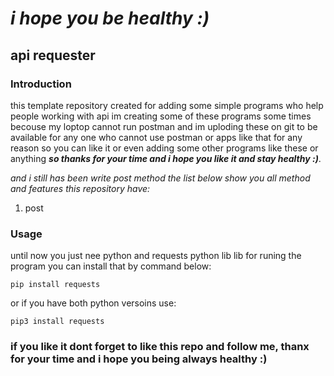 # *i hope you be healthy :)*
## api requester

### Introduction
this template repository created for adding some simple programs who help people working with api im creating some of these programs some times becouse my loptop cannot run postman and im uploding these on git to be available for any one who cannot use postman or apps like that for any reason so you can like it or even adding some other programs like these or anything _**so thanks for your time and i hope you like it and stay healthy :)**_.

_and i still has been write post method the list below show you all method and features this repository have:_
1. post

### Usage
until now you just nee python and requests python lib lib for runing the program you can install that by command below:

```
pip install requests
```
or if you have both python versoins use:
```
pip3 install requests
```

### if you like it dont forget to like this repo and follow me, thanx for your time and i hope you being always healthy :)
